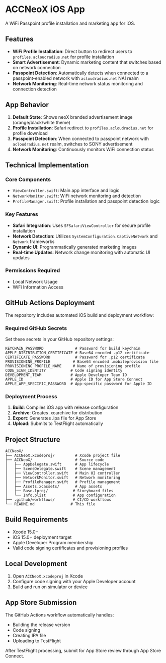 # ACCNeoX iOS App

A WiFi Passpoint profile installation and marketing app for iOS.

## Features

- **WiFi Profile Installation**: Direct button to redirect users to `profiles.acloudradius.net` for profile installation
- **Smart Advertisement**: Dynamic marketing content that switches based on network connection
- **Passpoint Detection**: Automatically detects when connected to a passpoint-enabled network with `acloudradius.net` NAI realm
- **Network Monitoring**: Real-time network status monitoring and connection detection

## App Behavior

1. **Default State**: Shows neoX branded advertisement image (orange/black/white theme)
2. **Profile Installation**: Safari redirect to `profiles.acloudradius.net` for profile download
3. **Passpoint Detection**: When connected to passpoint network with `acloudradius.net` realm, switches to SONY advertisement
4. **Network Monitoring**: Continuously monitors WiFi connection status

## Technical Implementation

### Core Components

- `ViewController.swift`: Main app interface and logic
- `NetworkMonitor.swift`: WiFi network monitoring and detection
- `ProfileManager.swift`: Profile installation and passpoint detection logic

### Key Features

- **Safari Integration**: Uses `SFSafariViewController` for secure profile installation
- **Network Detection**: Utilizes `SystemConfiguration.CaptiveNetwork` and `Network` frameworks
- **Dynamic UI**: Programmatically generated marketing images
- **Real-time Updates**: Network change monitoring with automatic UI updates

### Permissions Required

- Local Network Usage
- WiFi Information Access

## GitHub Actions Deployment

The repository includes automated iOS build and deployment workflow:

### Required GitHub Secrets

Set these secrets in your GitHub repository settings:

```
KEYCHAIN_PASSWORD              # Password for build keychain
APPLE_DISTRIBUTION_CERTIFICATE # Base64 encoded .p12 certificate
CERTIFICATE_PASSWORD           # Password for .p12 certificate
PROVISIONING_PROFILE          # Base64 encoded .mobileprovision file
PROVISIONING_PROFILE_NAME     # Name of provisioning profile
CODE_SIGN_IDENTITY           # Code signing identity
DEVELOPMENT_TEAM             # Apple Developer Team ID
APPLE_ID                     # Apple ID for App Store Connect
APPLE_APP_SPECIFIC_PASSWORD  # App-specific password for Apple ID
```

### Deployment Process

1. **Build**: Compiles iOS app with release configuration
2. **Archive**: Creates .xcarchive for distribution
3. **Export**: Generates .ipa file for App Store
4. **Upload**: Submits to TestFlight automatically

## Project Structure

```
ACCNeoX/
├── ACCNeoX.xcodeproj/         # Xcode project file
├── ACCNeoX/                   # Source code
│   ├── AppDelegate.swift      # App lifecycle
│   ├── SceneDelegate.swift    # Scene management
│   ├── ViewController.swift   # Main UI controller
│   ├── NetworkMonitor.swift   # Network monitoring
│   ├── ProfileManager.swift   # Profile management
│   ├── Assets.xcassets/       # App assets
│   ├── Base.lproj/           # Storyboard files
│   └── Info.plist            # App configuration
├── .github/workflows/        # CI/CD workflows
└── README.md                # This file
```

## Build Requirements

- Xcode 15.0+
- iOS 15.0+ deployment target
- Apple Developer Program membership
- Valid code signing certificates and provisioning profiles

## Local Development

1. Open `ACCNeoX.xcodeproj` in Xcode
2. Configure code signing with your Apple Developer account
3. Build and run on simulator or device

## App Store Submission

The GitHub Actions workflow automatically handles:
- Building the release version
- Code signing
- Creating IPA file
- Uploading to TestFlight

After TestFlight processing, submit for App Store review through App Store Connect.